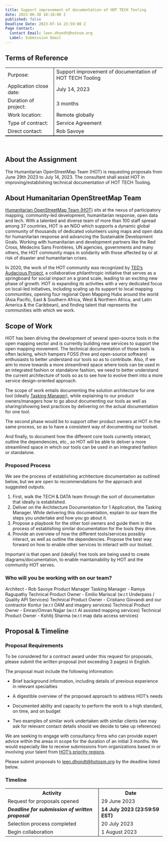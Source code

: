 ```yaml
---
title: Support improvement of documentation of HOT TECH Tooling
date: 2023-06-30 18:18:00 Z
published: false
Deadline Date: 2023-07-14 23:59:00 Z
Page Contact:
  Contact Email: leen.dhondt@hotosm.org
  Label: Submission Email
---
```


## Terms of Reference

<table style="border-bottom: 1px solid black">
<tr>
<td>Purpose:</td>
<td style="border-left: 1px solid black">Support improvement of documentation of HOT TECH Tooling </td>
</tr>
<tr>
<td>Application close date:</td>
<td style="border-left: 1px solid black">July 14, 2023</td>
</tr>
<tr>
<td>Duration of project:</td>
<td style="border-left: 1px solid black">3 months</td>
</tr>
<tr>
<td>Work location:</td>
<td style="border-left: 1px solid black">Remote globally</td>
</tr>
<tr>
<td>Type of contract:</td>
<td style="border-left: 1px solid black">Service Agreement</td>
</tr>
<tr>
<td>Direct contact:</td>
<td style="border-left: 1px solid black">Rob Savoye</td>
</tr>
</table>

<br>

## About the Assignment

The Humanitarian OpenStreetMap Team (HOT) is requesting proposals from June 29th 2023 to July 14, 2023. The consultant shall assist HOT in improving/establishing technical documentation of HOT TECH Tooling.

## About Humanitarian OpenStreetMap Team

[Humanitarian OpenStreetMap Team (HOT)](https://www.hotosm.org/) sits at the nexus of participatory mapping, community-led development, humanitarian response, open data and tech. With a talented and diverse team of more than 100 staff spread among 37 countries, HOT is an NGO which supports a dynamic global community of thousands of dedicated volunteers using maps and open data for humanitarian response and advancing the Sustainable Development Goals.
Working with humanitarian and development partners like the Red Cross, Médecins Sans Frontières, UN agencies, governments and many others, the HOT community maps in solidarity with those affected by or at risk of disaster and humanitarian crises.

In 2020, the work of the HOT community was recognized by [TED’s Audacious Project](https://www.ted.com/talks/rebecca_firth_can_we_call_it_a_world_map_if_it_s_missing_a_billion_people), a collaborative philanthropic initiative that serves as a springboard for social impact on a grand scale, leading to an exciting new phase of growth. HOT is expanding its activities with a very
dedicated focus on local-led initiatives, including scaling up its support to local mapping communities, opening four regional Open Mapping Hubs around the world (Asia Pacific, East & Southern Africa, West & Northern Africa, and Latin America & the Caribbean), and finding talent that represents the communities with which we work.

## Scope of Work

HOT has been driving the development of several open-source tools in the open mapping sector and is currently building new services to support the open mapping movement. The technical documentation of those tools is often lacking, which hampers FOSS (free and open-source software) enthusiasts to better understand our tools so as to contribute.  Also, if we aim to move towards a more streamlined space where tools can be used in an integrated fashion or standalone fashion, we need to better understand the current architecture of tools so as to see how to evolve them into a more service design-oriented approach.

The scope of work entails documenting the solution architecture for one tool (ideally [Tasking Manager](https://github.com/hotosm/tasking-manager)), while explaining to our product owners/managers how to go about documenting our tools as well as sharing/showing best practices by delivering on the actual documentation for one tool.

The second phase would be to support other product owners at HOT in the same process, so as to have a consistent way of documenting our toolset. 

And finally, to document how the different core tools currently interact, outline the dependencies, etc., so HOT will be able to deliver a more streamlined space in which our tools can be used in an integrated fashion or standalone.


### Proposed Process

We see the process of establishing architecture documentation as outlined below, but we are open to recommendations for the approach and suggested outputs.

1. First, walk the TECH & DATA team through the sort of documentation that ideally is established. 
2. Deliver on the Architecture Documentation for 1 Application, the Tasking Manager. While delivering this documentation, explain to our team the steps you undertake and how you go about it.
3. Propose a playbook for the other tool owners and guide them in the process of establishing similar documentation for the tools they drive.
4. Provide an overview of how the different tools/services possibly interact, as well as outline the dependencies. Propose the best way forward on how to enable other services to interact with our toolset. 

Important is that open and (ideally) free tools are being used to create diagrams/documentation, to enable maintainability by HOT and the community HOT serves.

### Who will you be working with on our team?

Architect - Rob Savoye
Product Manager Tasking Manager - Ramya Ragupathy
Technical Product Owner - Emilio Mariscal (w.r.t Underpass / Quality API Services)
Technical Product Owner - Cristiano Giovandi and our contractor Kontur (w.r.t OAM and imagery services)
Technical Product Owner - Emran/Omran Najjar (w.r.t AI assisted mapping services)
Technical Product Owner - Kshitij Sharma (w.r.t map data access services)


## Proposal & Timeline

### Proposal Requirements

To be considered for a contract award under this request for proposals, please submit the written proposal (not exceeding 3 pages) in English.

The proposal must include the following information:

* Brief background information, including details of previous experience in relevant specialties

* A digestible overview of the proposed approach to address HOT’s needs

* Documented ability and capacity to perform the work to a high standard, on time, and on budget

* Two examples of similar work undertaken with similar clients (we may ask for relevant contact details should we decide to take up references)

We are seeking to engage with consultancy firms who can provide expert advice within the areas in scope for the duration of an initial 3 months. We would especially like to receive submissions from organizations based in or involving your talent from [HOT’s priority regions](https://www.hotosm.org/updates/four-regions-five-years-94-countries-one-billion-people/).

Please submit proposals to leen.dhondt@hotosm.org by the deadline listed below. 

### Timeline

<table style="border-bottom: none">
<tr>
<th style="border-bottom-width: 2px"><span style="font-weight: bold">Activity</span></th>
<th style="border-left: 1px solid black; border-bottom-width: 2px"><span style="font-weight: bold">Date</span></th>
</tr>
<tr>
<td>Request for proposals opened</td>
<td style="border-left: 1px solid black">29 June 2023</td>
</tr>
<tr>
<td style="font-weight: bold"><i>Deadline for submission of written proposal</i></td>
<td style="border-left: 1px solid black"><b>14 July 2023 (23:59:59 EST)</b></td>
</tr>

<tr>
<td>Selection process completed</td>
<td style="border-left: 1px solid black">20 July 2023</td>
</tr>
<tr>
<td>Begin collaboration</td>
<td style="border-left: 1px solid black">1 August 2023</td>
</tr>
</table>
<br>